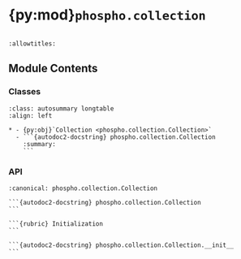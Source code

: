 # {py:mod}`phospho.collection`

```{py:module} phospho.collection
```

```{autodoc2-docstring} phospho.collection
:allowtitles:
```

## Module Contents

### Classes

````{list-table}
:class: autosummary longtable
:align: left

* - {py:obj}`Collection <phospho.collection.Collection>`
  - ```{autodoc2-docstring} phospho.collection.Collection
    :summary:
    ```
````

### API

````{py:class} Collection(client)
:canonical: phospho.collection.Collection

```{autodoc2-docstring} phospho.collection.Collection
```

```{rubric} Initialization
```

```{autodoc2-docstring} phospho.collection.Collection.__init__
```

````
